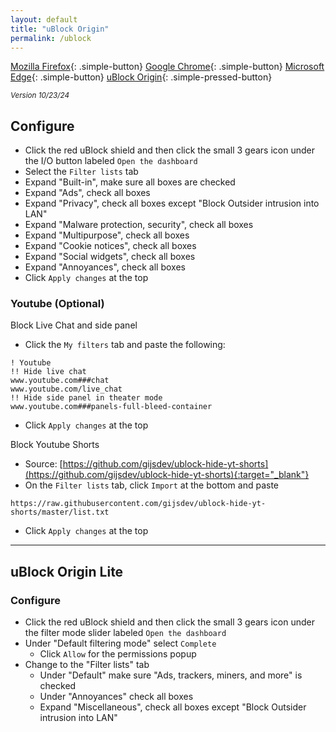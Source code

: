 ```yaml
---
layout: default
title: "uBlock Origin"
permalink: /ublock
---
```


[Mozilla Firefox]({{site.url}}/firefox){: .simple-button}
[Google Chrome]({{site.url}}/chrome){: .simple-button}
[Microsoft Edge]({{site.url}}/edge){: .simple-button}
[uBlock Origin]({{site.url}}/ublock){: .simple-pressed-button}

<sup>_Version 10/23/24_</sup>

## Configure
- Click the red uBlock shield and then click the small 3 gears icon under the I/O button labeled `Open the dashboard`
- Select the `Filter lists` tab
- Expand "Built-in", make sure all boxes are checked
- Expand "Ads", check all boxes
- Expand "Privacy", check all boxes except "Block Outsider intrusion into LAN"
- Expand "Malware protection, security", check all boxes
- Expand "Multipurpose", check all boxes
- Expand "Cookie notices", check all boxes
- Expand "Social widgets", check all boxes
- Expand "Annoyances", check all boxes
- Click `Apply changes` at the top

### Youtube (Optional)
Block Live Chat and side panel

- Click the `My filters` tab and paste the following:
```
! Youtube
!! Hide live chat
www.youtube.com###chat
www.youtube.com/live_chat
!! Hide side panel in theater mode
www.youtube.com###panels-full-bleed-container
```
- Click `Apply changes` at the top

Block Youtube Shorts <!-- https://github.com/gijsdev/ublock-hide-yt-shorts/blob/master/list.txt -->

- Source: [https://github.com/gijsdev/ublock-hide-yt-shorts](https://github.com/gijsdev/ublock-hide-yt-shorts){:target="_blank"}
- On the `Filter lists` tab, click `Import` at the bottom and paste
```
https://raw.githubusercontent.com/gijsdev/ublock-hide-yt-shorts/master/list.txt
```
- Click `Apply changes` at the top

<a name="lite"></a>

----

## uBlock Origin Lite

### Configure
- Click the red uBlock shield and then click the small 3 gears icon under the filter mode slider labeled `Open the dashboard`
- Under "Default filtering mode" select `Complete`
  - Click `Allow` for the permissions popup
- Change to the "Filter lists" tab
  - Under "Default" make sure "Ads, trackers, miners, and more" is checked
  - Under "Annoyances" check all boxes
  - Expand "Miscellaneous", check all boxes except "Block Outsider intrusion into LAN"
